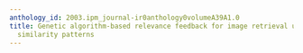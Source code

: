 ```yaml
---
anthology_id: 2003.ipm_journal-ir0anthology0volumeA39A1.0
title: Genetic algorithm-based relevance feedback for image retrieval using local
  similarity patterns
---
```

